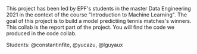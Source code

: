 This project has been led by EPF's students in the master Data Engineering 2021 in the context of the course "Introduction to Machine Learning".
The goal of this project is to build a model predictiing tennis matches's winners. 
This collab is the report part of the project. You will find the code we produced in the code collab.

Students: @constantinfite, @yucazu, @lguyaux
